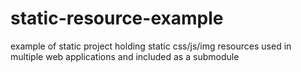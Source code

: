 static-resource-example
=======================

example of static project holding static css/js/img resources used in multiple web applications and included as a submodule
